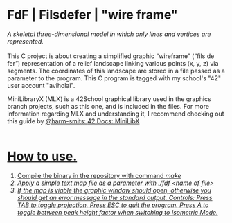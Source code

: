 # FdF | Filsdefer | "wire frame"
<i>A skeletal three-dimensional model in which only lines and vertices are represented.</i><br><br>
This C project is about creating a simplified graphic “wireframe” (“fils de fer”) representation of a relief landscape linking various points (x, y, z) via segments. The coordinates of this landscape are stored in a file passed as a parameter to the program.  This C program is tagged with my school's "42" user account "aviholai".

MiniLibraryX (MLX) is a 42School graphical library used in the graphics branch projects, such as this one, and is included in the files. For more information regarding MLX and understanding it, I recommend checking out this guide by <a href="https://github.com/harm-smits">@harm-smits</href>: <a href="https://harm-smits.github.io/42docs/libs/minilibx/introduction.html">42 Docs: MiniLibX</href><br><br>

# How to use.
1. Compile the binary in the repository with command <i>make<i> 
2. Apply a simple text map file as a parameter with <i>./fdf \<name of file></i> 
3. If the map is viable the graphic window should open, otherwise you should get an error message in the standard output. 
Controls: 
Press TAB to toggle projection.
Press ESC to quit the program.
Press A to toggle between peak height factor when switching to Isometric Mode.

